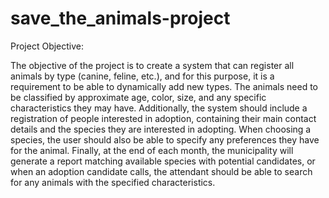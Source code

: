 # save_the_animals-project

Project Objective:

The objective of the project is to create a system that can register all animals by type (canine, feline, etc.), and for this purpose, it is a requirement to be able to dynamically add new types. The animals need to be classified by approximate age, color, size, and any specific characteristics they may have. Additionally, the system should include a registration of people interested in adoption, containing their main contact details and the species they are interested in adopting. When choosing a species, the user should also be able to specify any preferences they have for the animal. Finally, at the end of each month, the municipality will generate a report matching available species with potential candidates, or when an adoption candidate calls, the attendant should be able to search for any animals with the specified characteristics.
